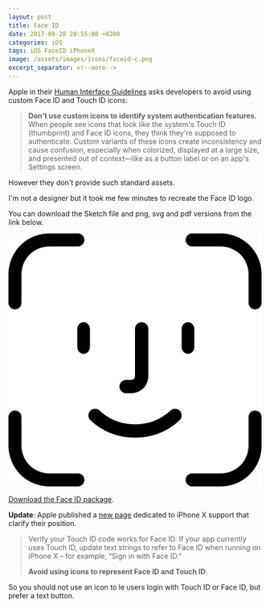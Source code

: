 ```yaml
---
layout: post
title: Face ID
date: 2017-09-28 20:55:00 +0200
categories: iOS
tags: iOS FaceID iPhoneX
image: /assets/images/icons/faceid-c.png
excerpt_separator: <!--more-->
---
```


Apple in their [Human Interface Guidelines](https://developer.apple.com/ios/human-interface-guidelines/user-interaction/authentication/) asks developers to avoid using custom Face ID and Touch ID icons:

> **Don't use custom icons to identify system authentication features.** When people see icons that look like the system's Touch ID (thumbprint) and Face ID icons, they think they're supposed to authenticate. Custom variants of these icons create inconsistency and cause confusion, especially when colorized, displayed at a large size, and presented out of context—like as a button label or on an app's Settings screen.

However they don't provide such standard assets.

<!--more-->

I'm not a designer but it took me few minutes to recreate the Face ID logo.

You can download the Sketch file and png, svg and pdf versions from the link below.

![Face ID](/assets/images/faceid.png#center320s)

[Download the Face ID package](http://macteo.it/assets/data/faceid.zip).

**Update**: Apple published a [new page](https://developer.apple.com/ios/update-apps-for-iphone-x/) dedicated to iPhone X support that clarify their position.

> Verify your Touch ID code works for Face ID. If your app currently uses Touch ID, update text strings to refer to Face ID when running on iPhone X – for example, “Sign in with Face ID.”
>
> **Avoid using icons to represent Face ID and Touch ID**.

So you should not use an icon to le users login with Touch ID or Face ID, but prefer a text button.
